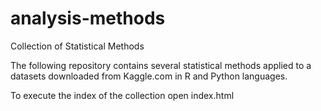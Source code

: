 # analysis-methods
Collection of Statistical Methods 

The following repository contains several statistical methods applied to a datasets downloaded from Kaggle.com in R and Python languages. 

To execute the index of the collection open index.html 
